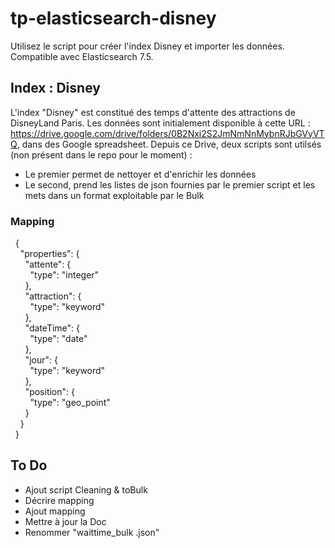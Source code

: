 # tp-elasticsearch-disney
Utilisez le script pour créer l'index Disney et importer les données.
Compatible avec Elasticsearch 7.5.

## Index : Disney 
 L'index "Disney" est constitué des temps d'attente des attractions de DisneyLand Paris. Les données sont initialement  disponible à cette URL : https://drive.google.com/drive/folders/0B2Nxi2S2JmNmNnMybnRJbGVyVTQ, dans des Google spreadsheet.
 Depuis ce Drive, deux scripts sont utilsés (non présent dans le repo pour le moment) :  

   - Le premier permet de nettoyer et d'enrichir les données  
   - Le second, prend les listes de json fournies par le premier script et les mets dans un format exploitable par le Bulk
   
### Mapping 
 &nbsp; {  
 &nbsp;  &nbsp; "properties": {  
 &nbsp;  &nbsp;  &nbsp; "attente": {  
 &nbsp;  &nbsp;  &nbsp; &nbsp; "type": "integer"  
 &nbsp;  &nbsp;  &nbsp; },  
 &nbsp;  &nbsp;  &nbsp; "attraction": {  
 &nbsp;  &nbsp;  &nbsp; &nbsp; "type": "keyword"  
 &nbsp;  &nbsp;  &nbsp; },  
 &nbsp;  &nbsp;  &nbsp; "dateTime": {  
 &nbsp;  &nbsp;  &nbsp; &nbsp; "type": "date"  
 &nbsp;  &nbsp;  &nbsp; },  
 &nbsp;  &nbsp;  &nbsp; "jour": {  
 &nbsp;  &nbsp;  &nbsp; &nbsp; "type": "keyword"  
 &nbsp;  &nbsp;  &nbsp; },  
 &nbsp;  &nbsp;  &nbsp; "position": {  
 &nbsp;  &nbsp;  &nbsp; &nbsp; "type": "geo_point"  
 &nbsp;  &nbsp;  &nbsp; }  
 &nbsp;  &nbsp; }  
 &nbsp; }  






## To Do
- Ajout script Cleaning & toBulk 
- Décrire mapping 
- Ajout mapping
- Mettre à jour la Doc
- Renommer "waittime_bulk .json"

